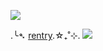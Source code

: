 ![](https://cdn.discordapp.com/attachments/292527415941398528/1062109505892139059/github.gif)

.╰➴ [rentry](https://rentry.co/SpokelsHere).☆₊˚⊹. ![](https://cdn.discordapp.com/emojis/1050897432415850548.gif?size=44&quality=lossless)
